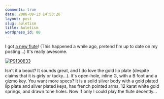 ```yaml
---
comments: true
date: 2008-09-13 14:53:28
layout: post
slug: auletism
title: Auletism
wordpress_id: 88
---
```


I got [a new flute](http://www.gemeinhardt.com/main.taf?p=1,3,1)! (This happened a while ago, pretend I'm up to date on my posting...) It's really awesome.




[![P9130833](http://farm4.static.flickr.com/3087/2854473106_a407d0d500.jpg)](http://www.flickr.com/photos/couchpotato99/2854473106/) 


Isn't it a beaut? It sounds great, and I do love the gold lip plate (despite claims that it is girly or tacky...). It's open-hole, inline G, with a B foot and a gizmo key. You want more specs? It is a solid silver body with a gold plated lip plate and silver plated keys, has french pointed arms, 12 karat white gold springs, and drawn tone holes. Now if only I could play the flute decently...
